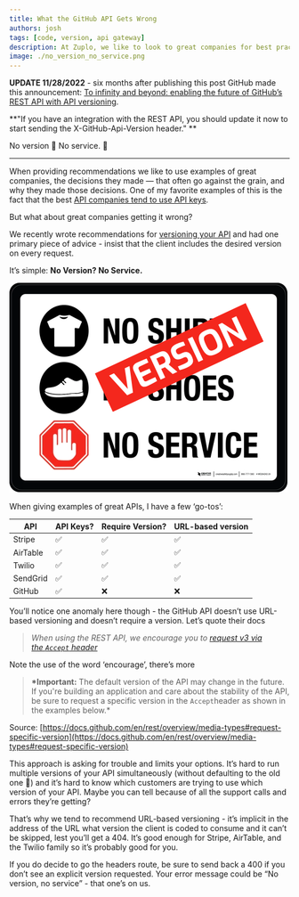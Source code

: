 ```yaml
---
title: What the GitHub API Gets Wrong
authors: josh
tags: [code, version, api gateway]
description: At Zuplo, we like to look to great companies for best practices. When it comes to versioning an API, GitHub handles things differently than companies like Stripe, Airtable, Twilio, and SendGrid. We think their approach is asking for trouble and limits your options.
image: ./no_version_no_service.png
---
```


**UPDATE 11/28/2022** - six months after publishing this post GitHub made this announcement: [To infinity and beyond: enabling the future of GitHub’s REST API with API versioning](https://github.blog/2022-11-28-to-infinity-and-beyond-enabling-the-future-of-githubs-rest-api-with-api-versioning/).

**"If you have an integration with the REST API, you should update it now to start sending the X-GitHub-Api-Version header." **

No version 👏 No service. 👏

---

When providing recommendations we like to use examples of great companies, the decisions they made — that often go against the grain, and why they made those decisions. One of my favorite examples of this is the fact that the best [API companies tend to use API keys](https://zuplo.com/blog/2022/05/03/you-should-be-using-api-keys/).

But what about great companies getting it wrong?

We recently wrote recommendations for [versioning your API](https://zuplo.com/blog/2022/05/17/how-to-version-an-api) and had one primary piece of advice - insist that the client includes the desired version on every request.

It’s simple: **No Version? No Service.**

![](./no_version_no_service.png)

When giving examples of great APIs, I have a few ‘go-tos’:

| API      | API Keys? | Require Version? | URL-based version |
| -------- | --------- | ---------------- | ----------------- |
| Stripe   | ✅        | ✅               | ✅                |
| AirTable | ✅        | ✅               | ✅                |
| Twilio   | ✅        | ✅               | ✅                |
| SendGrid | ✅        | ✅               | ✅                |
| GitHub   | ✅        | ❌               | ❌                |

You’ll notice one anomaly here though - the GitHub API doesn’t use URL-based versioning and doesn’t require a version. Let’s quote their docs

> _When using the REST API, we encourage you to [request v3 via the `Accept` header](https://docs.github.com/en/v3/media/#request-specific-version)_

Note the use of the word ‘encourage’, there’s more

> **\*Important:** The default version of the API may change in the future. If you're building an application and care about the stability of the API, be sure to request a specific version in the `Accept`header as shown in the examples below.\*

Source: [https://docs.github.com/en/rest/overview/media-types#request-specific-version](https://docs.github.com/en/rest/overview/media-types#request-specific-version)

This approach is asking for trouble and limits your options. It’s hard to run multiple versions of your API simultaneously (without defaulting to the old one 🤮) and it’s hard to know which customers are trying to use which version of your API. Maybe you can tell because of all the support calls and errors they’re getting?

That’s why we tend to recommend URL-based versioning - it’s implicit in the address of the URL what version the client is coded to consume and it can’t be skipped, lest you’ll get a 404. It’s good enough for Stripe, AirTable, and the Twilio family so it’s probably good for you.

If you do decide to go the headers route, be sure to send back a 400 if you don’t see an explicit version requested. Your error message could be “No version, no service” - that one’s on us.
